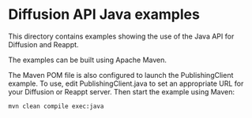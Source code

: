 # Diffusion API Java examples

This directory contains examples showing the use of the Java API
for Diffusion and Reappt.

The examples can be built using Apache Maven.

The Maven POM file is also configured to launch the  PublishingClient
example. To use, edit PublishingClient.java to set an appropriate URL for
your Diffusion or Reappt server. Then start the example using Maven:

    mvn clean compile exec:java